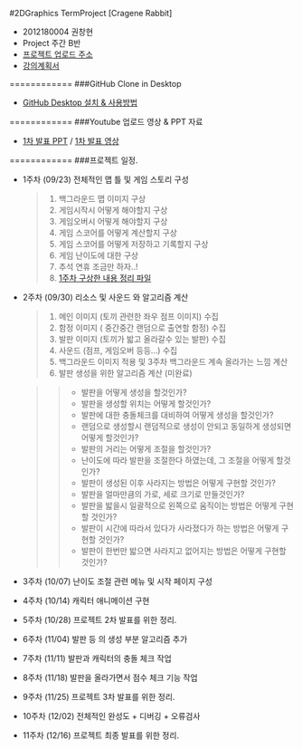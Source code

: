 #2DGraphics TermProject [Cragene Rabbit]

+ 2012180004 권창현
+ Project 주간 B반
+ [프로젝트 업로드 주소](http://www.daehyunlee.com/dustinlee_new/doku.php?id=studentaccess:2015:02:2dgp:project_b)
+ [강의계획서](http://www.daehyunlee.com/dustinlee_new/lib/exe/fetch.php?media=lecture:2015:02:2dgameprogramming:2015_fall_2dgp_syllabus.pdf)

============
###GitHub Clone in Desktop

+ [GitHub Desktop 설치 & 사용방법](https://www.youtube.com/watch?v=fJqGGQIf4dk)

============
###Youtube 업로드 영상 & PPT 자료
+ [1차 발표 PPT](https://github.com/WindowsHyun/2DGraphics/blob/master/ProjectPPT/KwonChangHyun_1%EC%B0%A8%EB%B0%9C%ED%91%9C.pptx?raw=true) / [1차 발표 영상](https://www.youtube.com/watch?v=wmc25937s1s)

============
###프로젝트 일정.
+ 1주차 (09/23) 전체적인 맵 틀 및 게임 스토리 구성

  > 1. 백그라운드 맵 이미지 구상
  > 1. 게임시작시 어떻게 해야할지 구상
  > 1. 게임오버시 어떻게 해야할지 구상
  > 1. 게임 스코어를 어떻게 계산할지 구상
  > 1. 게임 스코어를 어떻게 저장하고 기록할지 구상
  > 1. 게임 난이도에 대한 구상
  > 1. 추석 연휴 조금만 하자..!
  > 1. [1주차 구상한 내용 정리 파일](https://github.com/WindowsHyun/2DGraphics/blob/master/TermProjectConcept/ConceptDATA.txt)
+ 2주차 (09/30) 리소스 및 사운드 와 알고리즘 계산

  > 1. 메인 이미지 (토끼 관련한 좌우 점프 이미지) 수집
  > 1. 함정 이미지 ( 중간중간 랜덤으로 출연할 함정) 수집
  > 1. 발판 이미지 (토끼가 밟고 올라갈수 있는 발판) 수집
  > 1. 사운드 (점프, 게임오버 등등...) 수집
  > 1. 백그라운드 이미지 적용 및 3주차 백그라운드 계속 올라가는 느낌 계산
  > 1. 발판 생성을 위한 알고리즘 계산 (미완료)
  
  > > + 발판을 어떻게 생성을 할것인가?
  > > + 발판을 생성할 위치는 어떻게 할것인가?
  > > + 발판에 대한 충돌체크를 대비하여 어떻게 생성을 할것인가?
  > > + 랜덤으로 생성할시 랜덤적으로 생성이 안되고 동일하게 생성되면 어떻게 할것인가?
  > > + 발판의 거리는 어떻게 조절을 할것인가?
  > > + 난이도에 따라 발판을 조절한다 하였는데, 그 조절을 어떻게 할것인가?
  > > + 발판이 생성된 이후 사라지는 방법은 어떻게 구현할 것인가?
  > > + 발판을 얼마만큼의 가로, 세로 크기로 만들것인가?
  > > + 발판을 밟을시 일괄적으로 왼쪽으로 움직이는 방법은 어떻게 구현할 것인가?
  > > + 발판이 시간에 따라서 있다가 사라졌다가 하는 방법은 어떻게 구현할 것인가?
  > > + 발판이 한번만 밟으면 사라지고 없어지는 방법은 어떻게 구현할 것인가?
+ 3주차 (10/07) 난이도 조절 관련 메뉴 및 시작 페이지 구성 
+ 4주차 (10/14) 캐릭터 애니메이션 구현 
+ 5주차 (10/28) 프로젝트 2차 발표를 위한 정리.
+ 6주차 (11/04) 발판 등 의 생성 부분 알고리즘 추가
+ 7주차 (11/11) 발판과 캐릭터의 충돌 체크 작업
+ 8주차 (11/18) 발판을 올라가면서 점수 체크 기능 작업
+ 9주차 (11/25) 프로젝트 3차 발표를 위한 정리.
+ 10주차 (12/02) 전체적인 완성도 + 디버깅 + 오류검사
+ 11주차 (12/16) 프로젝트 최종 발표를 위한 정리.

